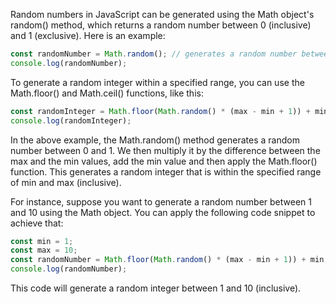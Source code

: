 Random numbers in JavaScript can be generated using the Math object's random() method, which returns a random number between 0 (inclusive) and 1 (exclusive). Here is an example:

```js
const randomNumber = Math.random(); // generates a random number between 0 and 1
console.log(randomNumber);
```

To generate a random integer within a specified range, you can use the Math.floor() and Math.ceil() functions, like this:

```js
const randomInteger = Math.floor(Math.random() * (max - min + 1)) + min;
console.log(randomInteger);
```

In the above example, the Math.random() method generates a random number between 0 and 1. We then multiply it by the difference between the max and the min values, add the min value and then apply the Math.floor() function. This generates a random integer that is within the specified range of min and max (inclusive).

For instance, suppose you want to generate a random number between 1 and 10 using the Math object. You can apply the following code snippet to achieve that:

```js
const min = 1;
const max = 10;
const randomNumber = Math.floor(Math.random() * (max - min + 1)) + min;
console.log(randomNumber);
```

This code will generate a random integer between 1 and 10 (inclusive).